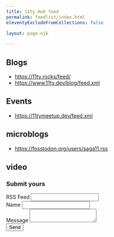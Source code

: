 ```yaml
---
title: 11ty Hub feed
permalink: feedlist/index.html
eleventyExcludeFromCollections: false

layout: page.njk

---
```


## Blogs
- https://11ty.rocks/feed/
- https://www.11ty.dev/blog/feed.xml

## Events
- https://11tymeetup.dev/feed.xml

## microblogs
- https://fosstodon.org/users/saga11.rss

## video

### Submit yours

<form name="contact" method="POST" data-netlify="true">
<input type="hidden" name="form-name" value="feed">

<div>
	<label>RSS Feed</label>
	<input name="feed" id="feed" required/>
</div>

<div>
	<label>Name</label>
	<input name="name" id="name"/>
</div>


<div>
	<label>Message</label>
	<textarea name="message" id="message"></textarea>
</div>

<button aria-label="Submit">
	Send
</button>

<div class="hidden" hidden>
	<label for="supersecret">secret</label>
	<input name="bot-field" id="supersecret" />
</div>

</form>
